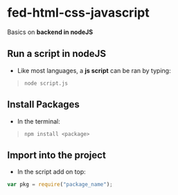 # fed-html-css-javascript
Basics on **backend in nodeJS**
##

## Run a script in nodeJS
- Like most languages, a **js script** can be ran by typing:
> `node script.js`

## Install Packages
- In the terminal:
> `npm install <package>`

## Import into the project
- In the script add on top:
```javascript
var pkg = require("package_name");
```
